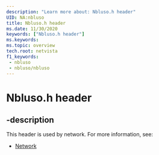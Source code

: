 ```yaml
---
description: "Learn more about: Nbluso.h header"
UID: NA:nbluso
title: Nbluso.h header
ms.date: 11/30/2020
keywords: ["Nbluso.h header"]
ms.keywords: 
ms.topic: overview
tech.root: netvista
f1_keywords:
 - nbluso
 - nbluso/nbluso
---
```


# Nbluso.h header


## -description

This header is used by network. For more information, see:

- [Network](../_netvista/index.md)

